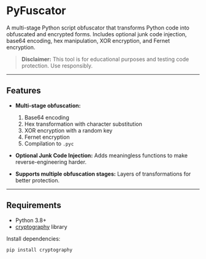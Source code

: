 # PyFuscator

A multi-stage Python script obfuscator that transforms Python code into obfuscated and encrypted forms. Includes optional junk code injection, base64 encoding, hex manipulation, XOR encryption, and Fernet encryption.  

> **Disclaimer:** This tool is for educational purposes and testing code protection. Use responsibly.

---

## Features

- **Multi-stage obfuscation:**  
  1. Base64 encoding  
  2. Hex transformation with character substitution  
  3. XOR encryption with a random key  
  4. Fernet encryption  
  5. Compilation to `.pyc`  

- **Optional Junk Code Injection:** Adds meaningless functions to make reverse-engineering harder.  
- **Supports multiple obfuscation stages:** Layers of transformations for better protection.  

---

## Requirements

- Python 3.8+  
- [cryptography](https://pypi.org/project/cryptography/) library  

Install dependencies:

```bash
pip install cryptography

